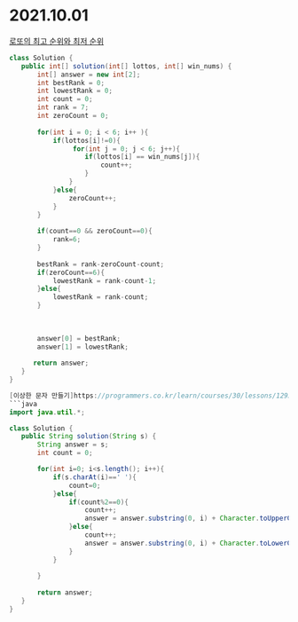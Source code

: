 # 2021.10.01

 [로또의 최고 순위와 최저 순위](https://programmers.co.kr/learn/courses/30/lessons/77484)
 ```java
 class Solution {
    public int[] solution(int[] lottos, int[] win_nums) {
        int[] answer = new int[2];
        int bestRank = 0;
        int lowestRank = 0;
        int count = 0;
        int rank = 7;
        int zeroCount = 0; 
        
        for(int i = 0; i < 6; i++ ){
            if(lottos[i]!=0){
                 for(int j = 0; j < 6; j++){
                    if(lottos[i] == win_nums[j]){
                        count++;
                    }
                }
            }else{
                zeroCount++;
            }
        }
        
        if(count==0 && zeroCount==0){
            rank=6;
        }
        
        bestRank = rank-zeroCount-count; 
        if(zeroCount==6){
            lowestRank = rank-count-1;
        }else{
            lowestRank = rank-count;
        }
        
        
        
        answer[0] = bestRank;
        answer[1] = lowestRank;
        
       return answer;
    }
}

[이상한 문자 만들기]https://programmers.co.kr/learn/courses/30/lessons/12930
```java
import java.util.*;

class Solution {
    public String solution(String s) {
        String answer = s;
        int count = 0;
 
        for(int i=0; i<s.length(); i++){
            if(s.charAt(i)==' '){
                count=0;
            }else{
                if(count%2==0){
                    count++;
                    answer = answer.substring(0, i) + Character.toUpperCase(s.charAt(i)) + answer.substring(i + 1);    
                }else{
                    count++;
                    answer = answer.substring(0, i) + Character.toLowerCase(s.charAt(i)) + answer.substring(i + 1);    
                }
            }    
            
        }
        
        return answer;
    }
}
